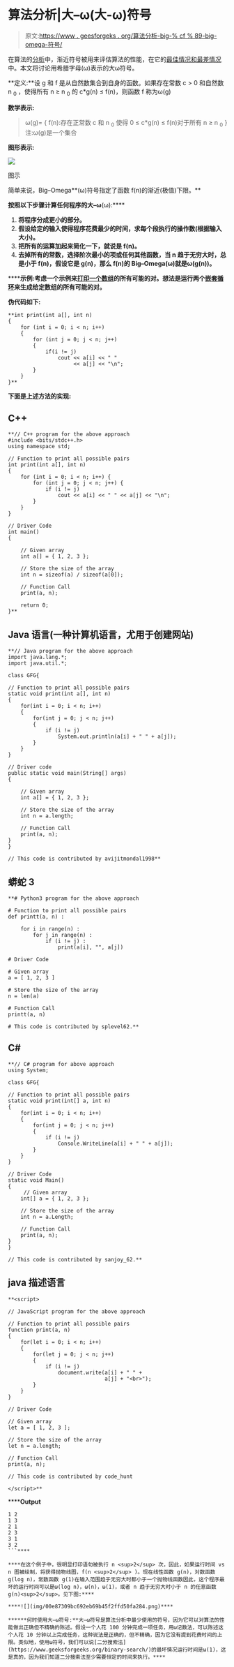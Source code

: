 # 算法分析|大–ω(大-ω)符号

> 原文:[https://www . geesforgeks . org/算法分析-big-% cf % 89-big-omega-符号/](https://www.geeksforgeeks.org/analysis-of-algorithms-big-%cf%89-big-omega-notation/)

在算法的[分析](https://www.geeksforgeeks.org/analysis-of-algorithms-set-1-asymptotic-analysis/)中，渐近符号被用来评估算法的性能，在它的[最佳情况和最差情况](https://www.geeksforgeeks.org/analysis-of-algorithms-set-2-asymptotic-analysis/)中。本文将讨论用希腊字母(ω)表示的大ω符号。

**定义:**设 g 和 f 是从自然数集合到自身的函数。如果存在常数 c > 0 和自然数 n <sub>0</sub> ，使得所有 n ≥ n <sub>0</sub> 的 c*g(n) ≤ f(n)，则函数 f 称为ω(g)

**数学表示:**

> ω(g)= { f(n):存在正常数 c 和 n <sub>0</sub> 使得 0 ≤ c*g(n) ≤ f(n)对于所有 n ≥ n <sub>0</sub> }
> 注:ω(g)是一个集合

**图形表示:**

![](img/9c29a43b15cf5e24d15c660d2e79fb14.png)

图示

简单来说，Big–Omega**(ω)符号指定了函数 f(n)的渐近(极值)下限。**

**按照以下步骤计算任何程序的大–ω**(ω):****

1.  ****将程序分成更小的部分。****
2.  ****假设给定的输入使得程序花费最少的时间，求每个段执行的操作数(根据输入大小)。****
3.  ****把所有的运算加起来简化一下，就说是 f(n)。****
4.  ****去掉所有的常数，选择阶次最小的项或任何其他函数，当 n 趋于无穷大时，总是小于 f(n)，假设它是 g(n)，那么 f(n)的 Big–Omega(ω)就是ω(g(n))。****

******示例:**考虑一个示例来[打印一个数组](https://www.geeksforgeeks.org/find-all-pairs-possible-from-the-given-array/)的所有可能的对。想法是运行两个[嵌套循环](https://www.geeksforgeeks.org/nested-loops-in-c-with-examples/)来生成给定数组的所有可能的对。****

****伪代码如下:****

```
**int print(int a[], int n)
{
    for (int i = 0; i < n; i++) 
    {
        for (int j = 0; j < n; j++)
        {
            if(i != j)
                cout << a[i] << " " 
                     << a[j] << "\n";
        }
    }
}**
```

****下面是上述方法的实现:****

## ****C++****

```
**// C++ program for the above approach
#include <bits/stdc++.h>
using namespace std;

// Function to print all possible pairs
int print(int a[], int n)
{
    for (int i = 0; i < n; i++) {
        for (int j = 0; j < n; j++) {
            if (i != j)
                cout << a[i] << " " << a[j] << "\n";
        }
    }
}

// Driver Code
int main()
{

    // Given array
    int a[] = { 1, 2, 3 };

    // Store the size of the array
    int n = sizeof(a) / sizeof(a[0]);

    // Function Call
    print(a, n);

    return 0;
}**
```

## ****Java 语言(一种计算机语言，尤用于创建网站)****

```
**// Java program for the above approach
import java.lang.*;
import java.util.*;

class GFG{

// Function to print all possible pairs
static void print(int a[], int n)
{
    for(int i = 0; i < n; i++)
    {
        for(int j = 0; j < n; j++)
        {
            if (i != j)
                System.out.println(a[i] + " " + a[j]);
        }
    }
}

// Driver code
public static void main(String[] args)
{

    // Given array
    int a[] = { 1, 2, 3 };

    // Store the size of the array
    int n = a.length;

    // Function Call
    print(a, n);
}
}

// This code is contributed by avijitmondal1998**
```

## ****蟒蛇 3****

```
**# Python3 program for the above approach

# Function to print all possible pairs
def printt(a, n) :

    for i in range(n) :
        for j in range(n) :
            if (i != j) :
                print(a[i], "", a[j])

# Driver Code

# Given array
a = [ 1, 2, 3 ]

# Store the size of the array
n = len(a)

# Function Call
printt(a, n)

# This code is contributed by splevel62.**
```

## ****C#****

```
**// C# program for above approach
using System;

class GFG{

// Function to print all possible pairs
static void print(int[] a, int n)
{
    for(int i = 0; i < n; i++)
    {
        for(int j = 0; j < n; j++)
        {
            if (i != j)
                Console.WriteLine(a[i] + " " + a[j]);
        }
    }
}

// Driver Code
static void Main()
{
     // Given array
    int[] a = { 1, 2, 3 };

    // Store the size of the array
    int n = a.Length;

    // Function Call
    print(a, n);
}
}

// This code is contributed by sanjoy_62.**
```

## ****java 描述语言****

```
**<script>

// JavaScript program for the above approach

// Function to print all possible pairs
function print(a, n)
{
    for(let i = 0; i < n; i++)
    {
        for(let j = 0; j < n; j++)
        {
            if (i != j)
                document.write(a[i] + " " +
                               a[j] + "<br>");
        }
    }
}

// Driver Code

// Given array
let a = [ 1, 2, 3 ];

// Store the size of the array
let n = a.length;

// Function Call
print(a, n);

// This code is contributed by code_hunt

</script>**
```

******Output**

```
1 2
1 3
2 1
2 3
3 1
3 2
```**** 

****在这个例子中，很明显打印语句被执行 n <sup>2</sup> 次，因此，如果运行时间 vs n 图被绘制，将获得抛物线图，f(n <sup>2</sup> )。现在线性函数 g(n)，对数函数 g(log n)，常数函数 g(1)在输入范围趋于无穷大时都小于一个抛物线函数因此，这个程序最坏的运行时间可以是ω(log n)，ω(n)，ω(1)，或者 n 趋于无穷大时小于 n 的任意函数 g(n)<sup>2</sup>。见下图:**** 

****![](img/00e87309bc692eb69b45f2ffd50fa284.png)****

******何时使用大–ω符号:**大–ω符号是算法分析中最少使用的符号，因为它可以对算法的性能做出正确但不精确的陈述。假设一个人花 100 分钟完成一项任务，用ω记数法，可以陈述这个人花 10 分钟以上完成任务，这种说法是正确的，但不精确，因为它没有提到花费时间的上限。类似地，使用ω符号，我们可以说[二分搜索法](https://www.geeksforgeeks.org/binary-search/)的最坏情况运行时间是ω(1)，这是真的，因为我们知道二分搜索法至少需要恒定的时间来执行。****